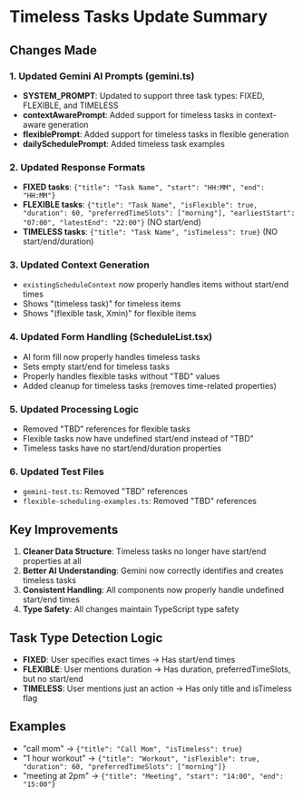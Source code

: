 # Timeless Tasks Update Summary

## Changes Made

### 1. Updated Gemini AI Prompts (gemini.ts)
- **SYSTEM_PROMPT**: Updated to support three task types: FIXED, FLEXIBLE, and TIMELESS
- **contextAwarePrompt**: Added support for timeless tasks in context-aware generation
- **flexiblePrompt**: Added support for timeless tasks in flexible generation
- **dailySchedulePrompt**: Added timeless task examples

### 2. Updated Response Formats
- **FIXED tasks**: `{"title": "Task Name", "start": "HH:MM", "end": "HH:MM"}`
- **FLEXIBLE tasks**: `{"title": "Task Name", "isFlexible": true, "duration": 60, "preferredTimeSlots": ["morning"], "earliestStart": "07:00", "latestEnd": "22:00"}` (NO start/end)
- **TIMELESS tasks**: `{"title": "Task Name", "isTimeless": true}` (NO start/end/duration)

### 3. Updated Context Generation
- `existingScheduleContext` now properly handles items without start/end times
- Shows "(timeless task)" for timeless items
- Shows "(flexible task, Xmin)" for flexible items

### 4. Updated Form Handling (ScheduleList.tsx)
- AI form fill now properly handles timeless tasks
- Sets empty start/end for timeless tasks
- Properly handles flexible tasks without "TBD" values
- Added cleanup for timeless tasks (removes time-related properties)

### 5. Updated Processing Logic
- Removed "TBD" references for flexible tasks
- Flexible tasks now have undefined start/end instead of "TBD"
- Timeless tasks have no start/end/duration properties

### 6. Updated Test Files
- `gemini-test.ts`: Removed "TBD" references
- `flexible-scheduling-examples.ts`: Removed "TBD" references

## Key Improvements

1. **Cleaner Data Structure**: Timeless tasks no longer have start/end properties at all
2. **Better AI Understanding**: Gemini now correctly identifies and creates timeless tasks
3. **Consistent Handling**: All components now properly handle undefined start/end times
4. **Type Safety**: All changes maintain TypeScript type safety

## Task Type Detection Logic

- **FIXED**: User specifies exact times → Has start/end times
- **FLEXIBLE**: User mentions duration → Has duration, preferredTimeSlots, but no start/end
- **TIMELESS**: User mentions just an action → Has only title and isTimeless flag

## Examples

- "call mom" → `{"title": "Call Mom", "isTimeless": true}`
- "1 hour workout" → `{"title": "Workout", "isFlexible": true, "duration": 60, "preferredTimeSlots": ["morning"]}`
- "meeting at 2pm" → `{"title": "Meeting", "start": "14:00", "end": "15:00"}`
